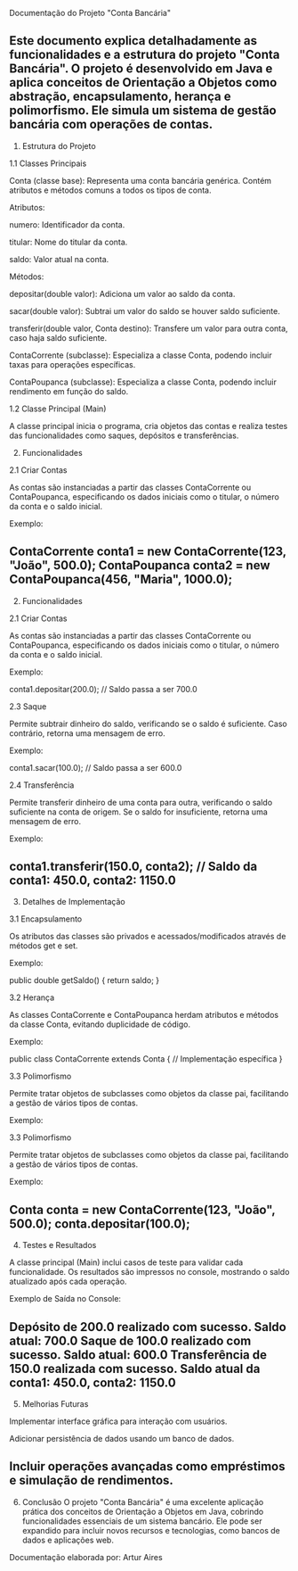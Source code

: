 Documentação do Projeto "Conta Bancária"

Este documento explica detalhadamente as funcionalidades e a estrutura do projeto "Conta Bancária". O projeto é desenvolvido em Java e aplica conceitos de Orientação a Objetos como abstração, encapsulamento, herança e polimorfismo. Ele simula um sistema de gestão bancária com operações de contas.
---------------------------------------------------------------------------------------------------------------------------------------------------------------------------------------------------------------------------------------------
1. Estrutura do Projeto

1.1 Classes Principais

Conta (classe base):
Representa uma conta bancária genérica. Contém atributos e métodos comuns a todos os tipos de conta.

Atributos:

numero: Identificador da conta.

titular: Nome do titular da conta.

saldo: Valor atual na conta.

Métodos:

depositar(double valor): Adiciona um valor ao saldo da conta.

sacar(double valor): Subtrai um valor do saldo se houver saldo suficiente.

transferir(double valor, Conta destino): Transfere um valor para outra conta, caso haja saldo suficiente.

ContaCorrente (subclasse):
Especializa a classe Conta, podendo incluir taxas para operações específicas.

ContaPoupanca (subclasse):
Especializa a classe Conta, podendo incluir rendimento em função do saldo.

1.2 Classe Principal (Main)

A classe principal inicia o programa, cria objetos das contas e realiza testes das funcionalidades como saques, depósitos e transferências.

2. Funcionalidades

2.1 Criar Contas

As contas são instanciadas a partir das classes ContaCorrente ou ContaPoupanca, especificando os dados iniciais como o titular, o número da conta e o saldo inicial.

Exemplo:

ContaCorrente conta1 = new ContaCorrente(123, "João", 500.0);
ContaPoupanca conta2 = new ContaPoupanca(456, "Maria", 1000.0);
---------------------------------------------------------------------------------------------------------------------------------------------------------------------------------------------------------------------------------------------
2. Funcionalidades

2.1 Criar Contas

As contas são instanciadas a partir das classes ContaCorrente ou ContaPoupanca, especificando os dados iniciais como o titular, o número da conta e o saldo inicial.

Exemplo:

conta1.depositar(200.0); // Saldo passa a ser 700.0

2.3 Saque

Permite subtrair dinheiro do saldo, verificando se o saldo é suficiente. Caso contrário, retorna uma mensagem de erro.

Exemplo:

conta1.sacar(100.0); // Saldo passa a ser 600.0

2.4 Transferência

Permite transferir dinheiro de uma conta para outra, verificando o saldo suficiente na conta de origem. Se o saldo for insuficiente, retorna uma mensagem de erro.

Exemplo:

conta1.transferir(150.0, conta2); // Saldo da conta1: 450.0, conta2: 1150.0
---------------------------------------------------------------------------------------------------------------------------------------------------------------------------------------------------------------------------------------------
3. Detalhes de Implementação

3.1 Encapsulamento

Os atributos das classes são privados e acessados/modificados através de métodos get e set.

Exemplo:

public double getSaldo() {
    return saldo;
}


3.2 Herança

As classes ContaCorrente e ContaPoupanca herdam atributos e métodos da classe Conta, evitando duplicidade de código.

Exemplo:

public class ContaCorrente extends Conta {
    // Implementação específica
}

3.3 Polimorfismo

Permite tratar objetos de subclasses como objetos da classe pai, facilitando a gestão de vários tipos de contas.

Exemplo:

3.3 Polimorfismo

Permite tratar objetos de subclasses como objetos da classe pai, facilitando a gestão de vários tipos de contas.

Exemplo:

Conta conta = new ContaCorrente(123, "João", 500.0);
conta.depositar(100.0);
---------------------------------------------------------------------------------------------------------------------------------------------------------------------------------------------------------------------------------------------
4. Testes e Resultados

A classe principal (Main) inclui casos de teste para validar cada funcionalidade. Os resultados são impressos no console, mostrando o saldo atualizado após cada operação.

Exemplo de Saída no Console:

Depósito de 200.0 realizado com sucesso. Saldo atual: 700.0
Saque de 100.0 realizado com sucesso. Saldo atual: 600.0
Transferência de 150.0 realizada com sucesso. Saldo atual da conta1: 450.0, conta2: 1150.0
---------------------------------------------------------------------------------------------------------------------------------------------------------------------------------------------------------------------------------------------
5. Melhorias Futuras

Implementar interface gráfica para interação com usuários.

Adicionar persistência de dados usando um banco de dados.

Incluir operações avançadas como empréstimos e simulação de rendimentos.
---------------------------------------------------------------------------------------------------------------------------------------------------------------------------------------------------------------------------------------------
6. Conclusão
O projeto "Conta Bancária" é uma excelente aplicação prática dos conceitos de Orientação a Objetos em Java, cobrindo funcionalidades essenciais de um sistema bancário. Ele pode ser expandido para incluir novos recursos e tecnologias, como bancos de dados e aplicações web.

Documentação elaborada por: Artur Aires



   
